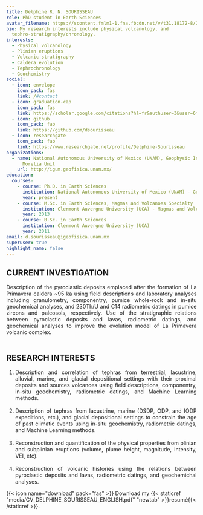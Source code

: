 ```yaml
---
title: Delphine R. N. SOURISSEAU
role: PhD student in Earth Sciences
avatar_filename: https://scontent.fmlm1-1.fna.fbcdn.net/v/t31.18172-8/26063654_10213101956896153_6742823389416746516_o.jpg?_nc_cat=106&ccb=1-3&_nc_sid=09cbfe&_nc_ohc=jK6po6Sk-s4AX-uvGtN&_nc_ht=scontent.fmlm1-1.fna&oh=19c393283008b03549d6abe0126e21d4&oe=608D9AC4
bio: My research interests include physical volcanology, and
  tephro-stratigraphy/chronology.
interests:
  - Physical volcanology
  - Plinian eruptions
  - Volcanic stratigraphy
  - Caldera evolution
  - Tephrochronology
  - Geochemistry
social:
  - icon: envelope
    icon_pack: fas
    link: /#contact
  - icon: graduation-cap
    icon_pack: fas
    link: https://scholar.google.com/citations?hl=fr&authuser=3&user=6fCSTU4AAAAJ
  - icon: github
    icon_pack: fab
    link: https://github.com/dsourisseau
  - icon: researchgate
    icon_pack: fab
    link: https://www.researchgate.net/profile/Delphine-Sourisseau
organizations:
  - name: National Autonomous University of Mexico (UNAM), Geophysic Institute
      Morelia Unit
    url: http://igum.geofisica.unam.mx/
education:
  courses:
    - course: Ph.D. in Earth Sciences
      institution: National Autonomous University of Mexico (UNAM) - Geophysic Institute Morelia Unit (IGUM)
      year: present
    - course: M.Sc. in Earth Sciences, Magmas and Volcanoes Specialty
      institution: Clermont Auvergne University (UCA) - Magmas and Volcanoes Laboratory (LMV)
      year: 2013
    - course: B.Sc. in Earth Sciences
      institution: Clermont Auvergne University (UCA)
      year: 2011
email: d.sourisseau@igeofisica.unam.mx
superuser: true
highlight_name: false
---
```

## CURRENT INVESTIGATION
<div style="text-align: justify"> 
Description of the pyroclastic deposits emplaced after the formation of La Primavera caldera ~95 ka using field descriptions and laboratory analyses including granulometry, componentry, pumice whole-rock and in-situ geochemical analyses, and 230Th/U and C14 radiometric datings in pumice zircons and paleosols, respectively. Use of the stratigraphic relations between pyroclastic deposits and lavas, radiometric datings, and geochemical analyses to improve the evolution model of La Primavera volcanic complex. 
</div>
<br /> 

## RESEARCH INTERESTS

1. <div style="text-align: justify"> Description and correlation of tephras from terrestrial, lacustrine, alluvial, marine, and glacial depositional settings with their proximal deposits and sources volcanoes using field descriptions, componentry, in-situ geochemistry, radiometric datings, and Machine Learning methods.</div><br />

2. <div style="text-align: justify"> Description of tephras from lacustrine, marine (DSDP, ODP, and IODP expeditions, etc.), and glacial depositional settings to constrain the age of past climatic events using in-situ geochemistry, radiometric datings, and Machine Learning methods.</div><br /> 

3. <div style="text-align: justify"> Reconstruction and quantification of the physical properties from plinian and subplinian eruptions (volume, plume height, magnitude, intensity, VEI, etc). </div> <br /> 

4. <div style="text-align: justify"> Reconstruction of volcanic histories using the relations between pyroclastic deposits and lavas, radiometric datings, and geochemichal analyses.</div>

{{< icon name="download" pack="fas" >}} Download my {{< staticref "media/CV_DELPHINE_SOURISSEAU_ENGLISH.pdf" "newtab" >}}resumé{{< /staticref >}}.